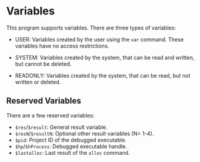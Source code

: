 # Variables
This program supports variables. There are three types of variables:

*  USER: Variables created by the user using the `var` command. These variables have no access restrictions.

*  SYSTEM: Variables created by the system, that can be read and written, but cannot be deleted.

*  READONLY: Variables created by the system, that can be read, but not written or deleted.

## Reserved Variables
There are a few reserved variables:

*  `$res`/`$result`: General result variable.
*  `$resN`/`$resultN`: Optional other result variables (N= 1-4).
*  `$pid`: Project ID of the debugged executable.
*  `$hp`/`$hProcess`: Debugged executable handle.
*  `$lastalloc`: Last result of the `alloc` command.
